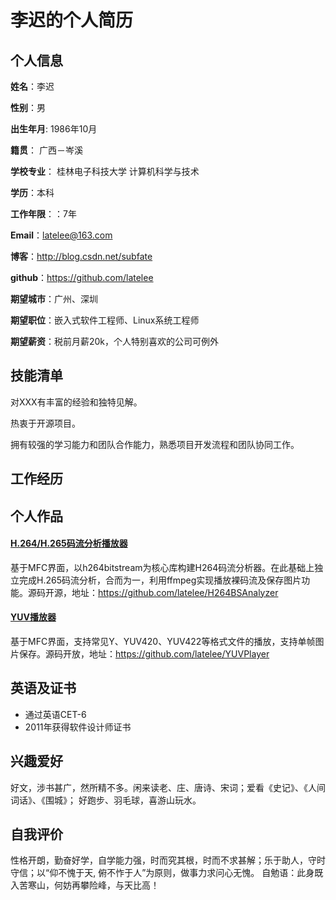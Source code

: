 # 李迟的个人简历

## 个人信息

**姓名**：李迟

**性别**：男

**出生年月**: 1986年10月

**籍贯**： 广西－岑溪

**学校专业**： 桂林电子科技大学 计算机科学与技术

**学历**：本科

**工作年限**：：7年

**Email**：latelee@163.com

**博客**：http://blog.csdn.net/subfate

**github**：https://github.com/latelee

**期望城市**：广州、深圳

**期望职位**：嵌入式软件工程师、Linux系统工程师

**期望薪资**：税前月薪20k，个人特别喜欢的公司可例外

## 技能清单
对XXX有丰富的经验和独特见解。

热衷于开源项目。

拥有较强的学习能力和团队合作能力，熟悉项目开发流程和团队协同工作。


## 工作经历

## 个人作品
#### [H.264/H.265码流分析播放器](https://github.com/latelee/H264BSAnalyzer)
基于MFC界面，以h264bitstream为核心库构建H264码流分析器。在此基础上独立完成H.265码流分析，合而为一，利用ffmpeg实现播放裸码流及保存图片功能。源码开源，地址：https://github.com/latelee/H264BSAnalyzer

#### [YUV播放器](https://github.com/latelee/YUVPlayer)
基于MFC界面，支持常见Y、YUV420、YUV422等格式文件的播放，支持单帧图片保存。源码开放，地址：https://github.com/latelee/YUVPlayer

## 英语及证书
* 通过英语CET-6
* 2011年获得软件设计师证书

## 兴趣爱好
好文，涉书甚广，然所精不多。闲来读老、庄、唐诗、宋词；爱看《史记》、《人间词话》、《围城》；
好跑步、羽毛球，喜游山玩水。

## 自我评价
性格开朗，勤奋好学，自学能力强，时而究其根，时而不求甚解；乐于助人，守时守信；以“仰不愧于天, 俯不怍于人”为原则，做事力求问心无愧。
自勉语：此身既入苦寒山，何妨再攀险峰，与天比高！
